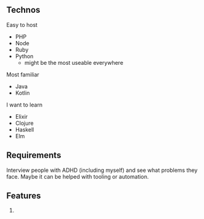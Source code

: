 ## Technos

Easy to host

- PHP
- Node
- Ruby
- Python
    - might be the most useable everywhere

Most familiar

- Java
- Kotlin

I want to learn

- Elixir
- Clojure
- Haskell
- Elm

## Requirements

Interview people with ADHD (including myself) and see what problems they face.
Maybe it can be helped with tooling or automation.


## Features

1. 
